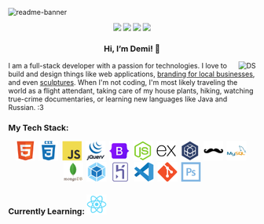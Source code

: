 ![readme-banner](https://user-images.githubusercontent.com/106700986/194642835-25f7dc74-aad0-4326-bf67-8ce646e5db49.png)
<div align="center">
<a href="https://linkedin.com/in/demihayashi"><img src="https://img.shields.io/badge/LinkedIn-d3f6e9?style=for-the-badge&labelColor=555555&logo=linkedin&logoColor=white" /></a>
<a href="https://www.demihayashi.com"><img src="https://img.shields.io/badge/website-d3f6e9?style=for-the-badge&labelColor=555555&logo=About.me&logoColor=white" /></a>
<a href="https://instagram.com/hii.demii"><img src="https://img.shields.io/badge/hii.demii-d3f6e9?style=for-the-badge&labelColor=555555&logo=instagram&logoColor=white" /></a>
<a href="mailto:hayashi.demi@gmail.com"><img src="https://img.shields.io/badge/Gmail-d3f6e9?style=for-the-badge&labelColor=555555&logo=gmail&logoColor=white" /></a>
<h3>Hi, I’m Demi! 👋</h3>
</div>
<img src="https://user-images.githubusercontent.com/106700986/194652522-72563e9e-1930-4313-b0f1-ddda0d3003d7.gif" alt="DS" align="right" /> I am a full-stack developer with a passion for technologies. I love to build and design things like web applications, <a href="https://www.tokio-ramen.com/">branding for local businesses</a>, and even <a href="https://cargocollective.com/demihayashi/Propagation">sculptures</a>. When I'm not coding, I'm most likely traveling the world as a flight attendant, taking care of my house plants, hiking, watching true-crime documentaries, or learning new languages like Java and Russian. :3

### My Tech Stack:
<div align="center">
  <img src="https://github.com/devicons/devicon/blob/master/icons/html5/html5-original.svg" alt="HTML" width="40" height="40"/>&nbsp;
  <img src="https://github.com/devicons/devicon/blob/master/icons/css3/css3-plain-wordmark.svg" alt="CSS" width="40" height="40"/>&nbsp;
  <img src="https://github.com/devicons/devicon/blob/master/icons/javascript/javascript-original.svg" alt="JavaScript" width="40" height="40"/>&nbsp;
  <img src="https://github.com/devicons/devicon/blob/master/icons/jquery/jquery-original-wordmark.svg" alt="jQuery" width="40" height="40"/>&nbsp;
  <img src="https://github.com/devicons/devicon/blob/master/icons/bootstrap/bootstrap-original.svg" alt="Bootstrap" width="40" height="40"/>&nbsp;
  <img src="https://github.com/devicons/devicon/blob/master/icons/nodejs/nodejs-original.svg" alt="NodeJS" width="40" height="40"/>&nbsp;
  <img src="https://github.com/devicons/devicon/blob/master/icons/express/express-original.svg" alt="express.js" width="40" height="40"/>&nbsp;
  <img src="https://github.com/devicons/devicon/blob/master/icons/sequelize/sequelize-plain.svg" alt="sequelize" width="40" height="40"/>&nbsp;
  <img src="https://github.com/devicons/devicon/blob/master/icons/handlebars/handlebars-original.svg" alt="handlebars.js" width="40" height="40"/>&nbsp;
  <img src="https://github.com/devicons/devicon/blob/master/icons/mysql/mysql-original-wordmark.svg" alt="MySQL" width="40" height="40"/>&nbsp;
  <img src="https://github.com/devicons/devicon/blob/master/icons/mongodb/mongodb-original-wordmark.svg" alt="MongoDB" width="40" height="40"/>&nbsp;
  <img src="https://github.com/devicons/devicon/blob/master/icons/webpack/webpack-original.svg" alt="webpack" width="40" height="40"/>&nbsp;
  <img src="https://github.com/devicons/devicon/blob/master/icons/heroku/heroku-original.svg" alt="Heroku" width="40" height="40"/>&nbsp;
  <img src="https://github.com/devicons/devicon/blob/master/icons/vscode/vscode-original.svg" alt="VSCode" width="40" height="40"/>&nbsp;
  <img src="https://github.com/devicons/devicon/blob/master/icons/git/git-plain.svg" alt="Git" width="40" height="40"/>&nbsp;
  <img src="https://github.com/devicons/devicon/blob/master/icons/photoshop/photoshop-line.svg" alt="Adobe Photoshop" width="40" height="40"/>
</div>

### Currently Learning: <img src="https://github.com/devicons/devicon/blob/master/icons/react/react-original.svg" alt="React" width="40" height="40"/>
